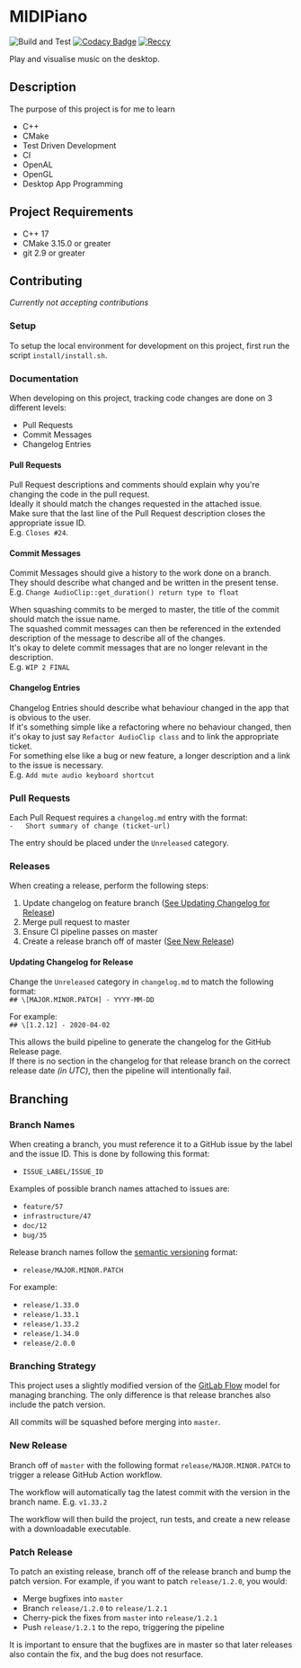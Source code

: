 # MIDIPiano
![Build and Test](https://github.com/Reccy/MIDIPiano/workflows/Build%20and%20Test/badge.svg) [![Codacy Badge](https://app.codacy.com/project/badge/Grade/ff87ca54e8b94a60b9b0329bffcd7992)](https://www.codacy.com/manual/Reccy/MIDIPiano?utm_source=github.com&amp;utm_medium=referral&amp;utm_content=Reccy/MIDIPiano&amp;utm_campaign=Badge_Grade) [![Reccy](https://img.shields.io/github/license/Reccy/MIDIPiano)](https://choosealicense.com/licenses/mit/)

Play and visualise music on the desktop.

## Description
The purpose of this project is for me to learn
- C++
- CMake
- Test Driven Development
- CI
- OpenAL
- OpenGL
- Desktop App Programming

## Project Requirements
- C++ 17
- CMake 3.15.0 or greater
- git 2.9 or greater

## Contributing
*Currently not accepting contributions*

### Setup
To setup the local environment for development on this project, first run the script `install/install.sh`.

### Documentation
When developing on this project, tracking code changes are done on 3 different levels:
- Pull Requests
- Commit Messages
- Changelog Entries

#### Pull Requests
Pull Request descriptions and comments should explain why you're changing the code in the pull request.  
Ideally it should match the changes requested in the attached issue.  
Make sure that the last line of the Pull Request description closes the appropriate issue ID.  
E.g. `Closes #24`.

#### Commit Messages
Commit Messages should give a history to the work done on a branch.  
They should describe what changed and be written in the present tense.  
E.g. `Change AudioClip::get_duration() return type to float`


When squashing commits to be merged to master, the title of the commit should match the issue name.  
The squashed commit messages can then be referenced in the extended description of the message to describe all of the changes.  
It's okay to delete commit messages that are no longer relevant in the description.  
E.g. `WIP 2 FINAL`

#### Changelog Entries
Changelog Entries should describe what behaviour changed in the app that is obvious to the user.  
If it's something simple like a refactoring where no behaviour changed, then it's okay to just say `Refactor AudioClip class` and to link the appropriate ticket.  
For something else like a bug or new feature, a longer description and a link to the issue is necessary.  
E.g. `Add mute audio keyboard shortcut`

### Pull Requests
Each Pull Request requires a `changelog.md` entry with the format:  
`-   Short summary of change (ticket-url)`

The entry should be placed under the `Unreleased` category.

### Releases
When creating a release, perform the following steps:
1. Update changelog on feature branch ([See Updating Changelog for Release](https://github.com/Reccy/MIDIPiano/tree/master#updating-changelog-for-release))
2. Merge pull request to master
3. Ensure CI pipeline passes on master
4. Create a release branch off of master ([See New Release](https://github.com/Reccy/MIDIPiano/tree/master#new-release))

#### Updating Changelog for Release
Change the `Unreleased` category in `changelog.md` to match the following format:  
`## \[MAJOR.MINOR.PATCH] - YYYY-MM-DD`

For example:  
`## \[1.2.12] - 2020-04-02`

This allows the build pipeline to generate the changelog for the GitHub Release page.  
If there is no section in the changelog for that release branch on the correct release date *(in UTC)*, then the pipeline will intentionally fail.

## Branching
### Branch Names
When creating a branch, you must reference it to a GitHub issue by the label and the issue ID.
This is done by following this format:
- `ISSUE_LABEL/ISSUE_ID`

Examples of possible branch names attached to issues are:
- `feature/57`
- `infrastructure/47`
- `doc/12`
- `bug/35`

Release branch names follow the [semantic versioning](https://semver.org/) format:
- `release/MAJOR.MINOR.PATCH`

For example:
- `release/1.33.0`
- `release/1.33.1`
- `release/1.33.2`
- `release/1.34.0`
- `release/2.0.0`

### Branching Strategy
This project uses a slightly modified version of the [GitLab Flow](https://docs.gitlab.com/ee/topics/gitlab_flow.html) model for managing branching.
The only difference is that release branches also include the patch version.

All commits will be squashed before merging into `master`.

### New Release
Branch off of `master` with the following format `release/MAJOR.MINOR.PATCH` to trigger a release GitHub Action workflow.

The workflow will automatically tag the latest commit with the version in the branch name. E.g. `v1.33.2`

The workflow will then build the project, run tests, and create a new release with a downloadable executable.

### Patch Release
To patch an existing release, branch off of the release branch and bump the patch version.
For example, if you want to patch `release/1.2.0`, you would:
- Merge bugfixes into `master`
- Branch `release/1.2.0` to `release/1.2.1`
- Cherry-pick the fixes from `master` into `release/1.2.1`
- Push `release/1.2.1` to the repo, triggering the pipeline

It is important to ensure that the bugfixes are in master so that later releases also contain the fix, and the bug does not resurface.
